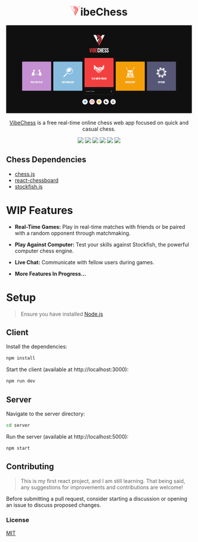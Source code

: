 # <h1 align="center"><img src="assets/alt.png" width="27"/>ibeChess</h1>

<p align="center">
  <img alt="VibeChess Banner" src="assets/demo.png">
</p>

<p align="center">
  <a href="https://github.com/nathanielseth/VibeChess" target="_blank">VibeChess</a> is a free real-time online chess web app focused on quick and casual chess.
</p>

  <p align="center">
    <a href=""><img src="https://img.shields.io/badge/React-20232A?style=for-the-badge&logo=react&logoColor=61DAFB"
    ></a>
    <a href=""><img src="https://img.shields.io/badge/Vite-646cff?style=for-the-badge&logo=vite&logoColor=61DAFB"
    ></a>
    <a href=""><img src="https://img.shields.io/badge/Node.js-43853D?style=for-the-badge&logo=node.js&logoColor=white"
    ></a>
    <a href=""><img src="https://img.shields.io/badge/Socket.io-black?style=for-the-badge&logo=socket.io&badgeColor=010101"></a>
    <a href=""><img src="https://img.shields.io/badge/Material--UI-0081CB?style=for-the-badge&logo=material-ui&logoColor=white"></a>
    <a href=""><img src="https://img.shields.io/badge/Express.js-404D59?style=for-the-badge"
    ></a>
</p>

## Chess Dependencies

-   [chess.js](https://github.com/jhlywa/chess.js)
-   [react-chessboard](https://github.com/Clariity/react-chessboard)
-   [stockfish.js](https://github.com/nmrugg/stockfish.js)

# WIP Features

-   **Real-Time Games:** Play in real-time matches with friends or be paired with a random opponent through matchmaking.

-   **Play Against Computer:** Test your skills against Stockfish, the powerful computer chess engine.

-   **Live Chat:** Communicate with fellow users during games.

-   **More Features In Progress...**

# Setup

> Ensure you have installed [Node.js](https://nodejs.org/)

## Client

Install the dependencies:

```bash
npm install
```

Start the client (available at http://localhost:3000):

```bash
npm run dev
```

## Server

Navigate to the server directory:

```bash
cd server
```

Run the server (available at http://localhost:5000):

```bash
npm start
```

## Contributing

> This is my first react project, and I am still learning. That being said, any suggestions for improvements and contributions are welcome!

Before submitting a pull request, consider starting a discussion or opening an issue to discuss proposed changes.

### License

[MIT](./LICENSE)
